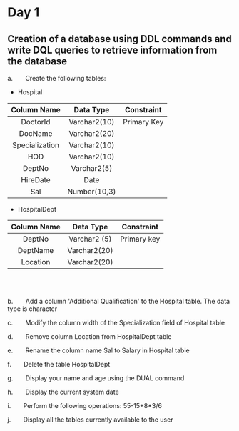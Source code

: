<h1>Day 1</h1>
<h2>Creation of a database using DDL commands and write DQL queries to retrieve information from the database</h2>
<p>a.  Create the following tables:</p>


- Hospital
  
| Column Name    |   Data Type  |  Constraint |
| :--------------: | :------------: | :-----------: |
| DoctorId       | Varchar2(10) | Primary Key |
| DocName        | Varchar2(20) |             |
| Specialization | Varchar2(10) |             |
| HOD            | Varchar2(10) |             |
| DeptNo         | Varchar2(5)  |             |
| HireDate       | Date         |             |
| Sal            | Number(10,3) |             |

- HospitalDept

Column Name | Data Type | Constraint
| :-----------: | :-----------: | :-----------: |
DeptNo | Varchar2 (5) | Primary key
DeptName | Varchar2(20) |
Location | Varchar2(20)

<br></br>
  
<p>b.  Add a column 'Additional Qualification' to the Hospital table. The data type is character</p>
<p>c.  Modify the column width of the Specialization field of Hospital table</p>
<p>d.  Remove column Location from HospitalDept table</p>
<p>e.  Rename the column name Sal to Salary in Hospital table</p>
<p>f.  Delete the table HospitalDept</p>
<p>g.  Display your name and age using the DUAL command</p>
<p>h.  Display the current system date</p>
<p>i.  Perform the following operations: 55-15+8*3/6</p>
<p>j.  Display all the tables currently available to the user</p>
